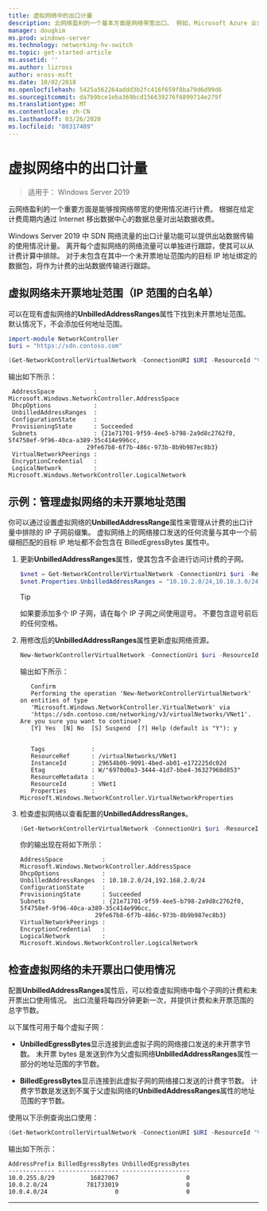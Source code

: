 ```yaml
---
title: 虚拟网络中的出口计量
description: 云网络盈利的一个基本方面是网络带宽出口。 例如，Microsoft Azure 业务模型中的出站数据传输。 根据在给定计费周期内通过 Internet 从 Azure 数据中心移出的数据总量对出站数据收费。
manager: dougkim
ms.prod: windows-server
ms.technology: networking-hv-switch
ms.topic: get-started-article
ms.assetid: ''
ms.author: lizross
author: eross-msft
ms.date: 10/02/2018
ms.openlocfilehash: 5425a562264addd3b2fc416f659f8ba79d6d99d6
ms.sourcegitcommit: da7b9bce1eba369bcd156639276f6899714e279f
ms.translationtype: MT
ms.contentlocale: zh-CN
ms.lasthandoff: 03/26/2020
ms.locfileid: "80317489"
---
```

# <a name="egress-metering-in-a-virtual-network"></a>虚拟网络中的出口计量

>适用于： Windows Server 2019


云网络盈利的一个重要方面是能够按网络带宽的使用情况进行计费。 根据在给定计费周期内通过 Internet 移出数据中心的数据总量对出站数据收费。

Windows Server 2019 中 SDN 网络流量的出口计量功能可以提供出站数据传输的使用情况计量。 离开每个虚拟网络的网络流量可以单独进行跟踪，使其可以从计费计算中排除。 对于未包含在其中一个未开票地址范围内的目标 IP 地址绑定的数据包，将作为计费的出站数据传输进行跟踪。

## <a name="virtual-network-unbilled-address-ranges-whitelist-of-ip-ranges"></a>虚拟网络未开票地址范围（IP 范围的白名单）

可以在现有虚拟网络的**UnbilledAddressRanges**属性下找到未开票地址范围。 默认情况下，不会添加任何地址范围。

   ```PowerShell
   import-module NetworkController
   $uri = "https://sdn.contoso.com"

   (Get-NetworkControllerVirtualNetwork -ConnectionURI $URI -ResourceId "VNet1").properties
   ```

输出如下所示：
   ```
    AddressSpace           : Microsoft.Windows.NetworkController.AddressSpace
    DhcpOptions            :
    UnbilledAddressRanges  :
    ConfigurationState     :
    ProvisioningState      : Succeeded
    Subnets                : {21e71701-9f59-4ee5-b798-2a9d8c2762f0, 5f4758ef-9f96-40ca-a389-35c414e996cc,
                         29fe67b8-6f7b-486c-973b-8b9b987ec8b3}
    VirtualNetworkPeerings :
    EncryptionCredential   :
    LogicalNetwork         : Microsoft.Windows.NetworkController.LogicalNetwork
   ```


## <a name="example-manage-the-unbilled-address-ranges-of-a-virtual-network"></a>示例：管理虚拟网络的未开票地址范围

你可以通过设置虚拟网络的**UnbilledAddressRange**属性来管理从计费的出口计量中排除的 IP 子网前缀集。  虚拟网络上的网络接口发送的任何流量与其中一个前缀相匹配的目标 IP 地址都不会包含在 BilledEgressBytes 属性中。

1.  更新**UnbilledAddressRanges**属性，使其包含不会进行访问计费的子网。

    ```PowerShell
    $vnet = Get-NetworkControllerVirtualNetwork -ConnectionUri $uri -ResourceID "VNet1"
    $vnet.Properties.UnbilledAddressRanges = "10.10.2.0/24,10.10.3.0/24"
    ```

    >[!TIP]
    >如果要添加多个 IP 子网，请在每个 IP 子网之间使用逗号。  不要包含逗号前后的任何空格。

2.  用修改后的**UnbilledAddressRanges**属性更新虚拟网络资源。

    ```PowerShell
    New-NetworkControllerVirtualNetwork -ConnectionUri $uri -ResourceId "VNet1" -Properties $unbilled.Properties -PassInnerException
    ```

    输出如下所示：
      ```
         Confirm
         Performing the operation 'New-NetworkControllerVirtualNetwork' on entities of type
         'Microsoft.Windows.NetworkController.VirtualNetwork' via
         'https://sdn.contoso.com/networking/v3/virtualNetworks/VNet1'. Are you sure you want to continue?
         [Y] Yes  [N] No  [S] Suspend  [?] Help (default is "Y"): y


         Tags             :
         ResourceRef      : /virtualNetworks/VNet1
         InstanceId       : 29654b0b-9091-4bed-ab01-e172225dc02d
         Etag             : W/"6970d0a3-3444-41d7-bbe4-36327968d853"
         ResourceMetadata :
         ResourceId       : VNet1
         Properties       : Microsoft.Windows.NetworkController.VirtualNetworkProperties
      ```


3. 检查虚拟网络以查看配置的**UnbilledAddressRanges**。

   ```PowerShell
   (Get-NetworkControllerVirtualNetwork -ConnectionUri $uri -ResourceID "VNet1").properties
   ```

   你的输出现在将如下所示：
   ```
   AddressSpace           : Microsoft.Windows.NetworkController.AddressSpace
   DhcpOptions            :
   UnbilledAddressRanges  : 10.10.2.0/24,192.168.2.0/24
   ConfigurationState     :
   ProvisioningState      : Succeeded
   Subnets                : {21e71701-9f59-4ee5-b798-2a9d8c2762f0, 5f4758ef-9f96-40ca-a389-35c414e996cc,
                        29fe67b8-6f7b-486c-973b-8b9b987ec8b3}
   VirtualNetworkPeerings :
   EncryptionCredential   :
   LogicalNetwork         : Microsoft.Windows.NetworkController.LogicalNetwork
   ```

## <a name="check-the-billed-the-unbilled-egress-usage-of-a-virtual-network"></a>检查虚拟网络的未开票出口使用情况

配置**UnbilledAddressRanges**属性后，可以检查虚拟网络中每个子网的计费和未开票出口使用情况。 出口流量将每四分钟更新一次，并提供计费和未开票范围的总字节数。

以下属性可用于每个虚拟子网：

-   **UnbilledEgressBytes**显示连接到此虚拟子网的网络接口发送的未开票字节数。 未开票 bytes 是发送到作为父虚拟网络**UnbilledAddressRanges**属性一部分的地址范围的字节数。

-   **BilledEgressBytes**显示连接到此虚拟子网的网络接口发送的计费字节数。 计费字节数是发送到不属于父虚拟网络的**UnbilledAddressRanges**属性的地址范围的字节数。

使用以下示例查询出口使用：

```PowerShell
(Get-NetworkControllerVirtualNetwork -ConnectionURI $URI -ResourceId "VNet1").properties.subnets.properties | ft AddressPrefix,BilledEgressBytes,UnbilledEgressBytes
```

输出如下所示：
```
AddressPrefix BilledEgressBytes UnbilledEgressBytes
------------- ----------------- -------------------
10.0.255.8/29          16827067                   0
10.0.2.0/24           781733019                   0
10.0.4.0/24                   0                   0
```


---
